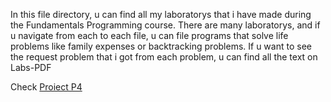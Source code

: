 In this file directory, u can find all my laboratorys that i have made during the Fundamentals Programming course.
There are many laboratorys, and if u navigate from each to each file, u can file programs that solve life problems like family expenses or backtracking problems.
If u want to see the request problem that i got from each problem, u can find all the text on Labs-PDF

Check [Proiect P4](https://github.com/Leonard1403/University/tree/master/An1/Sem1/Fundamentele%20Programarii/Teme/Proiect%20P4)
